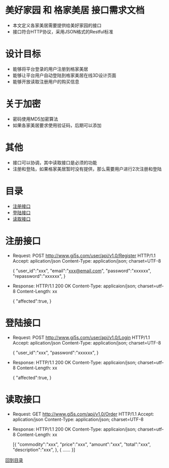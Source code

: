 美好家园 和 格家美居 接口需求文档
===============================

* 本文定义各家美居需要提供给美好家园的接口
* 接口符合HTTP协议，采用JSON格式的Restful标准

设计目标
=======

* 能够将平台登录的用户注册到格家美居
* 能够让平台用户自动登陆到格家美居在线3D设计页面
* 能够开放读取注册用户的购买信息

关于加密
=======

* 密码使用MD5加密算法
* 如果各家美居要求使用验证码，后期可以添加

其他
====

* 接口可以协调，其中读取接口是必须的功能
* 注册和登陆，如果格家美居暂时没有提供，那么需要用户进行2次注册和登陆

目录
====

* [注册接口](#注册接口)
* [登陆接口](#登陆接口)
* [读取接口](#读取接口)

注册接口
=======

* Request:
	POST http://www.gj5s.com/user/api/v1.0/Register HTTP/1.1
	Accept: aplication/json
	Content-Type: application/json; charset=UTF-8

	{
		"user_id":"xxx",
		"email":"xxx@email.com",
		"password":"xxxxxx",
		"repassword":"xxxxxx",
	}

* Response:
	HTTP/1.1 200 OK
	Content-Type: applicaion/json; charset=utf-8
	Content-Length: xx

	{
		"affected":true,
	}

登陆接口
=======

* Request:
	POST http://www.gj5s.com/user/api/v1.0/Login HTTP/1.1
	Accept: aplication/json
	Content-Type: application/json; charset=UTF-8

	{
		"user_id":"xxx",
		"password":"xxxxxx",
	}

* Response:
	HTTP/1.1 200 OK
	Content-Type: applicaion/json; charset=utf-8
	Content-Length: xx

	{
		"affected":true,
	}

读取接口
=======

* Request:
	GET http://www.gj5s.com/api/v1.0/Order HTTP/1.1
	Accept: aplication/json
	Content-Type: application/json; charset=UTF-8

* Response:
	HTTP/1.1 200 OK
	Content-Type: applicaion/json; charset=utf-8
	Content-Length: xx

	[{
		"commodity":"xxx",
		"price":"xxx",
		"amount":"xxx",
		"total":"xxx",
		"description":"xxx",
	}, {
		......
	}]

[回到目录](#目录)
